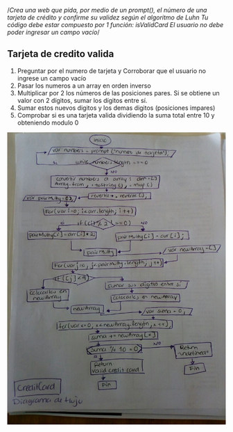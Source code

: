 /*Crea una web que pida, por medio de un prompt(), el número de una tarjeta de crédito y confirme su validez según el algoritmo de Luhn
Tu código debe estar compuesto por 1 función: isValidCard
El usuario no debe poder ingresar un campo vacío*/

## Tarjeta de credito valida

1. Preguntar por el numero de tarjeta y Corroborar que el usuario no ingrese un campo vacío
2. Pasar los numeros a un array en orden inverso
3. Multiplicar por 2 los números de las posiciones pares. Si se obtiene un valor con 2 dígitos, sumar los dígitos entre sí.
4. Sumar estos nuevos digitos y los demas digitos (posiciones impares)
5. Comprobar si es una tarjeta valida dividiendo la suma total entre 10 y obteniendo modulo 0

![Diagrama de flujo credit-card](./assets/images/credit-card.jpeg)
